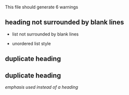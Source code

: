 This file should generate 6 warnings

## heading not surrounded by blank lines
* list not surrounded by blank lines
- unordered list style

## duplicate heading

## duplicate heading

_emphasis used instead of a heading_

